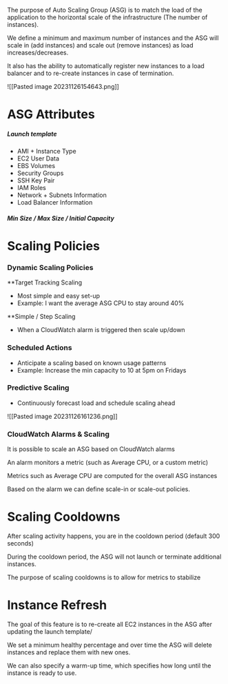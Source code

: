 The purpose of Auto Scaling Group (ASG) is to match the load of the application to the horizontal scale of the infrastructure (The number of instances).

We define a minimum and maximum number of instances and the ASG will scale in (add instances) and scale out (remove instances) as load increases/decreases.

It also has the ability to automatically register new instances to a load balancer and to re-create instances in case of termination.

![[Pasted image 20231126154643.png]]


# ASG Attributes

##### Launch template 
- AMI + Instance Type
- EC2 User Data
- EBS Volumes
- Security Groups
- SSH Key Pair
- IAM Roles
- Network + Subnets Information
- Load Balancer Information
##### Min Size / Max Size / Initial Capacity

# Scaling Policies

### Dynamic Scaling Policies

**Target Tracking Scaling
- Most simple and easy set-up
- Example: I want the average ASG CPU to stay around 40%

**Simple / Step Scaling
- When a CloudWatch alarm is triggered then scale up/down

### Scheduled Actions
- Anticipate a scaling based on known usage patterns
- Example: Increase the min capacity to 10 at 5pm on Fridays

### Predictive Scaling
- Continuously forecast load and schedule scaling ahead

![[Pasted image 20231126161236.png]]

### CloudWatch Alarms & Scaling

It is possible to scale an ASG based on CloudWatch alarms

An alarm monitors a metric (such as Average CPU, or a custom metric)

Metrics such as Average CPU are computed for the overall ASG instances

Based on the alarm we can define scale-in or scale-out policies.

# Scaling Cooldowns

After scaling activity happens, you are in the cooldown period (default 300 seconds)

During the cooldown period, the ASG will not launch or terminate additional instances.

The purpose of scaling cooldowns is to allow for metrics to stabilize

# Instance Refresh

The goal of this feature is to re-create all EC2 instances in the ASG after updating the launch template/

We set a minimum healthy percentage and over time the ASG will delete instances and replace them with new ones.

We can also specify a warm-up time, which specifies how long until the instance is ready to use.